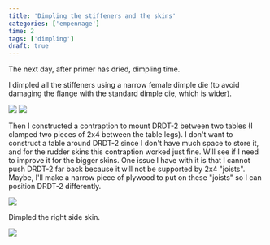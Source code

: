 ```yaml
---
title: 'Dimpling the stiffeners and the skins'
categories: ['empennage']
time: 2
tags: ['dimpling']
draft: true
---
```


The next day, after primer has dried, dimpling time.

<!-- more -->

I dimpled all the stiffeners using a narrow female dimple die (to avoid damaging the flange with the standard dimple die, which is wider).

![](0-narrow-dimple-die.jpeg)
![](1-right-stiffeners-dimpled.jpeg)

Then I constructed a contraption to mount DRDT-2 between two tables (I clamped two pieces of 2x4 between the table legs). I don't want to construct a table around DRDT-2 since I don't have much space to store it, and for the rudder skins this contraption worked just fine. Will see if I need to improve it for the bigger skins. One issue I have with it is that I cannot push DRDT-2 far back because it will not be supported by 2x4 "joists". Maybe, I'll make a narrow piece of plywood to put on these "joists" so I can position DRDT-2 differently.

![](3-drdt-2-contraption.jpeg)

Dimpled the right side skin.

![](4-right-skin-dimpled.jpeg)